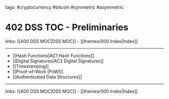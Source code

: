 tags: #cryptocurrency #bitcoin #symmetric #asymmetric 

# 402 DSS TOC - Preliminaries

links: [[400 DSS MOC|DSS MOC]] - [[themes/000 Index|Index]]

---

- [[Hash Functions|AC1 Hash Functions]]
- [[Digital Signatures|AC2 Digital Signatures]]
- [[Timestamping]]
- [[Proof-of-Work (PoW)]]
- [[Authenticated Data Structures]]

---
links: [[400 DSS MOC|DSS MOC]] - [[themes/000 Index|Index]]